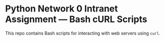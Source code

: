 # Python Network 0 Intranet Assignment — Bash cURL Scripts

This repo contains Bash scripts for interacting with web servers using `curl`.
